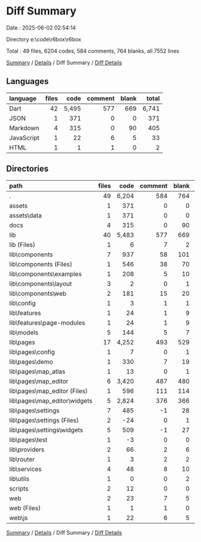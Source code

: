 # Diff Summary

Date : 2025-06-02 02:54:14

Directory e:\\code\\r6box\\r6box

Total : 49 files,  6204 codes, 584 comments, 764 blanks, all 7552 lines

[Summary](results.md) / [Details](details.md) / Diff Summary / [Diff Details](diff-details.md)

## Languages
| language | files | code | comment | blank | total |
| :--- | ---: | ---: | ---: | ---: | ---: |
| Dart | 42 | 5,495 | 577 | 669 | 6,741 |
| JSON | 1 | 371 | 0 | 0 | 371 |
| Markdown | 4 | 315 | 0 | 90 | 405 |
| JavaScript | 1 | 22 | 6 | 5 | 33 |
| HTML | 1 | 1 | 1 | 0 | 2 |

## Directories
| path | files | code | comment | blank | total |
| :--- | ---: | ---: | ---: | ---: | ---: |
| . | 49 | 6,204 | 584 | 764 | 7,552 |
| assets | 1 | 371 | 0 | 0 | 371 |
| assets\\data | 1 | 371 | 0 | 0 | 371 |
| docs | 4 | 315 | 0 | 90 | 405 |
| lib | 40 | 5,483 | 577 | 669 | 6,729 |
| lib (Files) | 1 | 6 | 7 | 2 | 15 |
| lib\\components | 7 | 937 | 58 | 101 | 1,096 |
| lib\\components (Files) | 1 | 546 | 38 | 70 | 654 |
| lib\\components\\examples | 1 | 208 | 5 | 10 | 223 |
| lib\\components\\layout | 3 | 2 | 0 | 1 | 3 |
| lib\\components\\web | 2 | 181 | 15 | 20 | 216 |
| lib\\config | 1 | 3 | 1 | 1 | 5 |
| lib\\features | 1 | 24 | 1 | 9 | 34 |
| lib\\features\\page-modules | 1 | 24 | 1 | 9 | 34 |
| lib\\models | 5 | 144 | 5 | 7 | 156 |
| lib\\pages | 17 | 4,252 | 493 | 529 | 5,274 |
| lib\\pages\\config | 1 | 7 | 0 | 1 | 8 |
| lib\\pages\\demo | 1 | 330 | 7 | 19 | 356 |
| lib\\pages\\map_atlas | 1 | 13 | 0 | 1 | 14 |
| lib\\pages\\map_editor | 6 | 3,420 | 487 | 480 | 4,387 |
| lib\\pages\\map_editor (Files) | 1 | 596 | 111 | 114 | 821 |
| lib\\pages\\map_editor\\widgets | 5 | 2,824 | 376 | 366 | 3,566 |
| lib\\pages\\settings | 7 | 485 | -1 | 28 | 512 |
| lib\\pages\\settings (Files) | 2 | -24 | 0 | 1 | -23 |
| lib\\pages\\settings\\widgets | 5 | 509 | -1 | 27 | 535 |
| lib\\pages\\test | 1 | -3 | 0 | 0 | -3 |
| lib\\providers | 2 | 66 | 2 | 6 | 74 |
| lib\\router | 1 | 3 | 2 | 2 | 7 |
| lib\\services | 4 | 48 | 8 | 10 | 66 |
| lib\\utils | 1 | 0 | 0 | 2 | 2 |
| scripts | 2 | 12 | 0 | 0 | 12 |
| web | 2 | 23 | 7 | 5 | 35 |
| web (Files) | 1 | 1 | 1 | 0 | 2 |
| web\\js | 1 | 22 | 6 | 5 | 33 |

[Summary](results.md) / [Details](details.md) / Diff Summary / [Diff Details](diff-details.md)